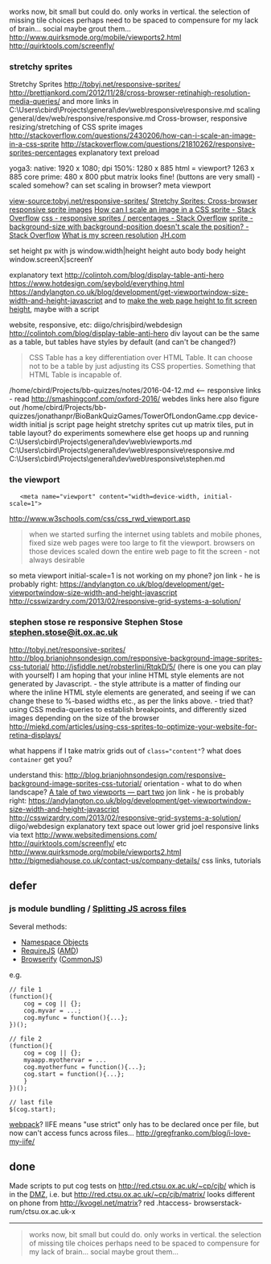 

works now, bit small but could do. only works in vertical. the selection of missing tile choices perhaps need to be spaced to compensure for my lack of brain... social maybe grout them... http://www.quirksmode.org/mobile/viewports2.html
http://quirktools.com/screenfly/

### stretchy sprites

Stretchy Sprites http://tobyj.net/responsive-sprites/
http://brettjankord.com/2012/11/28/cross-browser-retinahigh-resolution-media-queries/
and more links in C:\Users\cbird\Projects\general\dev\web\responsive\responsive.md
scaling general/dev/web/responsive/responsive.md
Cross-browser, responsive resizing/stretching of CSS sprite images
http://stackoverflow.com/questions/2430206/how-can-i-scale-an-image-in-a-css-sprite
http://stackoverflow.com/questions/21810262/responsive-sprites-percentages
explanatory text
preload

yoga3: native: 1920 x 1080; dpi 150%: 1280 x 885 html = viewport? 1263 x 885
core prime: 480 x 800 pbut matrix looks fine! (buttons are very small) - scaled somehow?
can set scaling in browser? meta viewport

[view-source:tobyj.net/responsive-sprites/](view-source:http://tobyj.net/responsive-sprites/)
[Stretchy Sprites: Cross-browser responsive sprite images](http://tobyj.net/responsive-sprites/)
[How can I scale an image in a CSS sprite - Stack Overflow](http://stackoverflow.com/questions/2430206/how-can-i-scale-an-image-in-a-css-sprite)
[css - responsive sprites / percentages - Stack Overflow](http://stackoverflow.com/questions/21810262/responsive-sprites-percentages)
[sprite - background-size with background-position doesn't scale the position? - Stack Overflow](http://stackoverflow.com/questions/17033806/background-size-with-background-position-doesnt-scale-the-position?lq=1)
[What is my screen resolution](http://whatismyscreenresolution.com/)
[JH.com](http://www.jaredhirsch.com/)

set height px with js
window.width|height
height auto body
body height
window.screenX|screenY

explanatory text
http://colintoh.com/blog/display-table-anti-hero
https://www.hotdesign.com/seybold/everything.html
https://andylangton.co.uk/blog/development/get-viewportwindow-size-width-and-height-javascript
and to [make the web page height to fit screen height](http://stackoverflow.com/questions/11868474/how-to-make-the-web-page-height-to-fit-screen-height), maybe with a script

website, responsive, etc: diigo/chrisjbird/webdesign
http://colintoh.com/blog/display-table-anti-hero
    div layout can be the same as a table, but tables have styles by default (and can't be changed?)
>CSS Table has a key differentiation over HTML Table. It can choose not to be a table by just adjusting its CSS properties. Something that HTML Table is incapable of.

/home/cbird/Projects/bb-quizzes/notes/2016-04-12.md <-- responsive links - read
http://smashingconf.com/oxford-2016/ webdes links here also
figure out /home/cbird/Projects/bb-quizzes/jonathanpr/BioBankQuizGames/TowerOfLondonGame.cpp
device-width initial
js script page height
stretchy sprites
cut up matrix tiles, put in table layout?
do experiments somewhere else
get hoops up and running
C:\Users\cbird\Projects\general\dev\web\viewports.md
C:\Users\cbird\Projects\general\dev\web\responsive\responsive.md
C:\Users\cbird\Projects\general\dev\web\responsive\stephen.md


### the viewport

       <meta name="viewport" content="width=device-width, initial-scale=1">

http://www.w3schools.com/css/css_rwd_viewport.asp

>when we started surfing the internet using tablets and mobile phones, fixed size web pages were too large to fit the viewport.
>browsers on those devices scaled down the entire web page to fit the screen - not always desirable

so meta viewport initial-scale=1 is not working on my phone?
jon link - he is probably right: https://andylangton.co.uk/blog/development/get-viewportwindow-size-width-and-height-javascript
http://csswizardry.com/2013/02/responsive-grid-systems-a-solution/


### stephen stose re responsive Stephen Stose <stephen.stose@it.ox.ac.uk>

http://tobyj.net/responsive-sprites/
http://blog.brianjohnsondesign.com/responsive-background-image-sprites-css-tutorial/
http://jsfiddle.net/robsterlini/RtqkD/5/ (here is one you can play with yourself)
I am hoping that your inline HTML style elements are not generated by Javascript. - the style attribute is
a matter of finding our where the inline HTML style elements are generated, and seeing if we can change these to %-based widths etc., as per the links above. - tried that? 
using CSS media-queries to establish breakpoints, and differently sized images depending on the size of the browser
http://miekd.com/articles/using-css-sprites-to-optimize-your-website-for-retina-displays/

what happens if I take matrix grids out of `class="content"`?
what does `container` get you?

understand this: http://blog.brianjohnsondesign.com/responsive-background-image-sprites-css-tutorial/
orientation - what to do when landscape? [A tale of two viewports — part two](http://www.quirksmode.org/mobile/viewports2.html)
jon link - he is probably right: https://andylangton.co.uk/blog/development/get-viewportwindow-size-width-and-height-javascript
http://csswizardry.com/2013/02/responsive-grid-systems-a-solution/
diigo/webdesign
explanatory text
space out lower grid
joel responsive links via text
    http://www.websitedimensions.com/
    http://quirktools.com/screenfly/ etc
    http://www.quirksmode.org/mobile/viewports2.html
    http://bigmediahouse.co.uk/contact-us/company-details/
css links, tutorials

## defer

### js module bundling / [Splitting JS across files](http://stackoverflow.com/questions/16749870/splitting-javascript-into-several-files)

Several methods:

* [Namespace Objects](https://addyosmani.com/blog/essential-js-namespacing/)
* [RequireJS](http://requirejs.org/) ([AMD](https://en.wikipedia.org/wiki/Asynchronous_module_definition))
* [Browserify](http://browserify.org/) ([CommonJS](http://requirejs.org/docs/commonjs.html))

e.g.

    // file 1
    (function(){
        cog = cog || {};
        cog.myvar = ...;
        cog.myfunc = function(){...};
    })();
    
    // file 2
    (function(){
        cog = cog || {};
        myaapp.myothervar = ...
        cog.myotherfunc = function(){...};
        cog.start = function(){...};
        }
    })();
    
    // last file
    $(cog.start);

[webpack](https://webpack.github.io/docs/commonjs.html)?
IIFE means "use strict" only has to be declared once per file, but now can't access funcs across files... http://gregfranko.com/blog/i-love-my-iife/

## done

Made scripts to put cog tests on http://red.ctsu.ox.ac.uk/~cp/cjb/ which is in the [DMZ](https://en.wikipedia.org/wiki/DMZ_(computing)), i.e.
but http://red.ctsu.ox.ac.uk/~cp/cjb/matrix/ looks different on phone from http://kvogel.net/matrix?
red .htaccess-
browserstack-
rum/ctsu.ox.ac.uk-x

---

>works now, bit small but could do. only works in vertical. the selection of missing tile choices perhaps need to be spaced to compensure for my lack of brain... social maybe grout them... 
